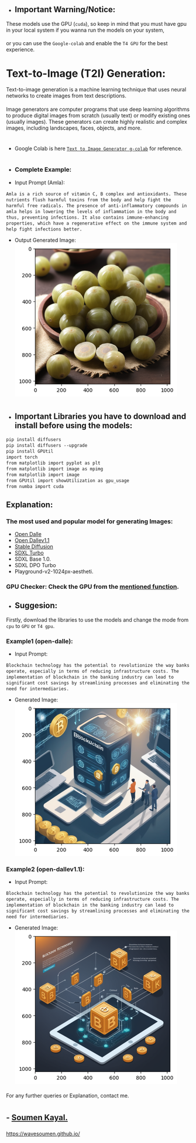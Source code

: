 
- ## Important Warning/Notice:
These models use the GPU (`cuda`), so keep in mind that you must have gpu in your local system if you wanna run the models on your system,
####
or you can use the `Google-colab` and enable the `T4 GPU` for the best experience.
# Text-to-Image (T2I) Generation:
Text-to-image generation is a machine learning technique that uses neural networks to create images from text descriptions.
#### 
Image generators are computer programs that use deep learning algorithms to produce digital images from scratch (usually text) or modify existing ones (usually images). These generators can create highly realistic and complex images, including landscapes, faces, objects, and more.
# 
- Google Colab is here [`Text to Image Generator g-colab`](https://github.com/wavesoumen/Text-to-Image_Generation/blob/main/Text_to_Image_part2.ipynb) for reference.
#
- ### Complete Example:
- Input Prompt (Amla):
```
Amla is a rich source of vitamin C, B complex and antioxidants. These nutrients flush harmful toxins from the body and help fight the harmful free radicals. The presence of anti-inflammatory compounds in amla helps in lowering the levels of inflammation in the body and thus, preventing infections. It also contains immune-enhancing properties, which have a regenerative effect on the immune system and help fight infections better.
```
- Output Generated Image:</s>
![Image3](https://github.com/wavesoumen/Text-to-Image_Generation/blob/main/images/Amla.png)
#
- ## Important Libraries you have to download and install before using the models:
```
pip install diffusers
pip install diffusers --upgrade
pip install GPUtil
import torch
from matplotlib import pyplot as plt
from matplotlib import image as mpimg
from matplotlib import image
from GPUtil import showUtilization as gpu_usage
from numba import cuda
```

## Explanation:
### The most used and popular model for generating Images:
- [Open Dalle](https://github.com/wavesoumen/Text-to-Image_Generation/blob/main/img_opendalle.py)
- [Open Dallev1.1](https://github.com/wavesoumen/Text-to-Image_Generation/blob/main/opendalleV1_1.py)
- [Stable Diffusion](https://github.com/wavesoumen/Text-to-Image_Generation/blob/main/stable_diffusion.py)
- [SDXL Turbo](https://github.com/wavesoumen/Text-to-Image_Generation/blob/main/sdxl_turbo.py)
- SDXL Base 1.0.
- SDXL DPO Turbo
- Playground-v2-1024px-aestheti.

### GPU Checker: Check the GPU from the [mentioned function](https://github.com/wavesoumen/Text-to-Image_Generation/blob/main/gpu_checker.py).
- ## Suggesion:
Firstly, download the libraries to use the models and change the mode from `cpu` to `GPU` or `T4 gpu`. </s>

### Example1 (open-dalle):
- Input Prompt:
```
Blockchain technology has the potential to revolutionize the way banks operate, especially in terms of reducing infrastructure costs. The implementation of blockchain in the banking industry can lead to significant cost savings by streamlining processes and eliminating the need for intermediaries.
```
- Generated Image:</s>
![Image1](https://github.com/wavesoumen/Text-to-Image_Generation/blob/main/images/preview1.png)


### Example2 (open-dallev1.1):
- Input Prompt:
```
Blockchain technology has the potential to revolutionize the way banks operate, especially in terms of reducing infrastructure costs. The implementation of blockchain in the banking industry can lead to significant cost savings by streamlining processes and eliminating the need for intermediaries.
```
- Generated Image:
![Image1](https://github.com/wavesoumen/Text-to-Image_Generation/blob/main/images/preview2.png)

#### 
For any further queries or Explanation, contact me.
#
## - [Soumen Kayal.](https://github.com/wavesoumen)
##### 
https://wavesoumen.github.io/
